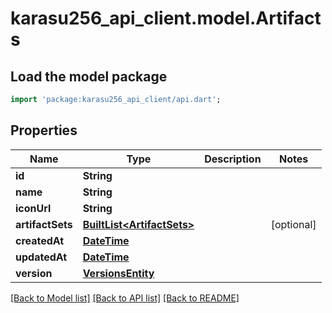# karasu256_api_client.model.Artifacts

## Load the model package
```dart
import 'package:karasu256_api_client/api.dart';
```

## Properties
Name | Type | Description | Notes
------------ | ------------- | ------------- | -------------
**id** | **String** |  | 
**name** | **String** |  | 
**iconUrl** | **String** |  | 
**artifactSets** | [**BuiltList&lt;ArtifactSets&gt;**](ArtifactSets.md) |  | [optional] 
**createdAt** | [**DateTime**](DateTime.md) |  | 
**updatedAt** | [**DateTime**](DateTime.md) |  | 
**version** | [**VersionsEntity**](VersionsEntity.md) |  | 

[[Back to Model list]](../README.md#documentation-for-models) [[Back to API list]](../README.md#documentation-for-api-endpoints) [[Back to README]](../README.md)


